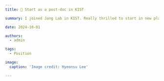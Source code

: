 ```yaml
---
title: 🧠 Start as a post-doc in KIST

summary: I joined Jang Lab in KIST. Really thrilled to start in new place! 

date: 2024-10-01

authors:
  - admin

tags:
  - Position

image:
  caption: 'Image credit: Hyeonsu Lee'

---
```


